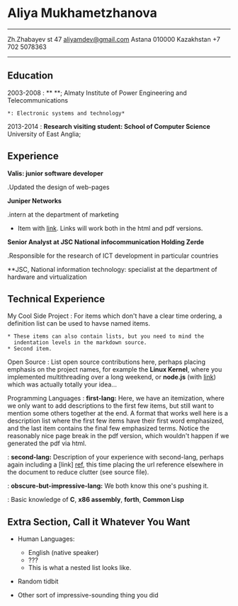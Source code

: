 Aliya Mukhametzhanova
============

-------------------     ----------------------------
Zh.Zhabayev st 47                        aliyamdev@gmail.com
Astana 010000
Kazakhstan                           +7 702 5078363
-------------------     ----------------------------

Education
---------

2003-2008
:   ** **; Almaty Institute of Power Engineering and Telecommunications

    *: Electronic systems and technology*

2013-2014
:   **Research visiting student: School of Computer Science** University of East Anglia;

Experience
----------

**Valis: junior software developer**

.Updated the design of web-pages

**Juniper Networks**

.intern at the department of marketing

* Item with [link](http://www.example.com). Links will work both in
  the html and pdf versions.

**Senior Analyst at JSC National infocommunication Holding Zerde**

.Responsible for the research of ICT development in particular countries

**JSC, National information technology: specialist at the department of hardware and virtualization

Technical Experience
--------------------

My Cool Side Project
:   For items which don't have a clear time ordering, a definition
    list can be used to havse named items.

    * These items can also contain lists, but you need to mind the
      indentation levels in the markdown source.
    * Second item.

Open Source
:   List open source contributions here, perhaps placing emphasis on
    the project names, for example the **Linux Kernel**, where you
    implemented multithreading over a long weekend, or **node.js**
    (with [link](http://nodejs.org)) which was actually totally
    your idea...

Programming Languages
:   **first-lang:** Here, we have an itemization, where we only want
    to add descriptions to the first few items, but still want to
    mention some others together at the end. A format that works well
    here is a description list where the first few items have their
    first word emphasized, and the last item contains the final few
    emphasized terms. Notice the reasonably nice page break in the pdf
    version, which wouldn't happen if we generated the pdf via html.

:   **second-lang:** Description of your experience with second-lang,
    perhaps again including a [link] [ref], this time placing the url
    reference elsewhere in the document to reduce clutter (see source
    file).

:   **obscure-but-impressive-lang:** We both know this one's pushing
    it.

:   Basic knowledge of **C**, **x86 assembly**, **forth**, **Common Lisp**

[ref]: https://github.com/githubuser/superlongprojectname

Extra Section, Call it Whatever You Want
----------------------------------------

* Human Languages:

     * English (native speaker)
     * ???
     * This is what a nested list looks like.

* Random tidbit

* Other sort of impressive-sounding thing you did
